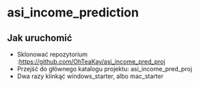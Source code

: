 # asi_income_prediction

## Jak uruchomić

- Sklonować repozytorium :https://github.com/OhTeaKay/asi_income_pred_proj
- Przejść do głównego katalogu projektu: asi_income_pred_proj
- Dwa razy klinkąć windows_starter, albo mac_starter

